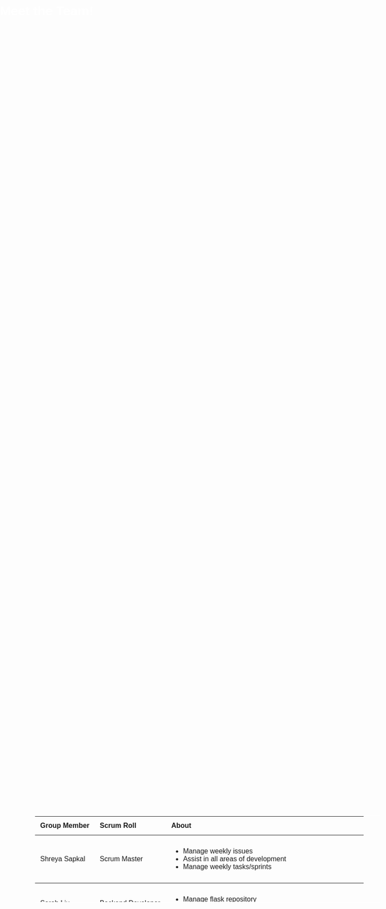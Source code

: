 
<style>
    h1 {
        font-family: "Kanit", sans-serif;
        font-size: 30px;
        color: white;
    }

    body {
        padding: 0;
        margin: 0;
        font-family: "Kanit", sans-serif;
    }

    table {
        position: absolute;
        left: 50%;
        top: 50%;
        transform: translate(-50%, -50%);
        border-collapse: collapse;
        width: 800px;
        height: 200px;
        border: 1px solid white;
    }

    tr {
        transition: all .2s ease-in;
        cursor: pointer;
    }

    tr:hover {
        background-color: white;
        transform: scale(1.02);
        box-shadow: 2px 2px 12px rgba(0, 0, 0, 0.2), -1px -1px 8px rgba(0, 0, 0, 0.2);
    }

    th,
    td {
        padding: 12px;
        text-align: left;
        border-bottom: 1px solid ;
    }

    #header {
        background-color: white;
        color: black;
    }

    @media only screen and (max-width: 768px) {
        table {
            width 90%
        }
    }
</style>

<html>
    <h1>Meet the Team!</h1>
    <body>
        <table>
            <tr>
                <th>Group Member</th>
                <th>Scrum Roll</th>
                <th>About</th>
            </tr>
            <tr>
                <td>Shreya Sapkal</td>
                <td>Scrum Master</td>
                <td>
                    <ul>
                        <li>Manage weekly issues</li>
                        <li>Assist in all areas of development</a></li>
                        <li>Manage weekly tasks/sprints</a></li>
                    </ul>
                </td> 
            </tr>
            <tr>
                <td>Sarah Liu</td>
                <td>Backend Developer</td>
                <td>
                    <ul>
                        <li>Manage flask repository</li>
                        <li>Manage code on backend</a></li>
                    </ul>
                </td> 
            </tr>
            <tr>
                <td>Vivian Knee</td>
                <td>Frontend Developer</td>
                <td>
                    <ul>
                        <li>Manage fastpages</li>
                        <li>Manage site</a></li>
                    </ul>
                </td> 
            </tr>
            <tr>
                <td>Giannina</td>
                <td>DevOps Manager</td>
                <td>
                    <ul>
                        <li>Manage aws server</li>
                        <li>Ensure server is updated when a new version is released</a></li>
                    </ul>
                </td> 
            </tr>
        <table>
    </body>
</html>